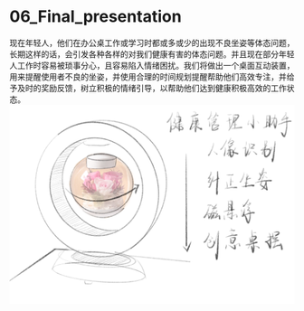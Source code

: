 # 06_Final_presentation
现在年轻人，他们在办公桌工作或学习时都或多或少的出现不良坐姿等体态问题，长期这样的话，会引发各种各样的对我们健康有害的体态问题。并且现在部分年轻人工作时容易被琐事分心，且容易陷入情绪困扰。我们将做出一个桌面互动装置，用来提醒使用者不良的坐姿，并使用合理的时间规划提醒帮助他们高效专注，并给予及时的奖励反馈，树立积极的情绪引导，以帮助他们达到健康积极高效的工作状态。
![Alt text](image.png)